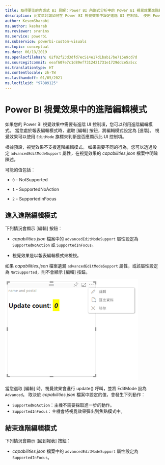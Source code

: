 ```yaml
---
title: 取得更佳的內嵌式 BI 見解：Power BI 內嵌式分析中的 Power BI 視覺效果進階編輯模式
description: 此文章討論如何在 Power BI 視覺效果中設定進階 UI 控制項。 使用 Power BI 內嵌式分析，取得更佳的內嵌式 BI 見解。
author: KesemSharabi
ms.author: kesharab
ms.reviewer: sranins
ms.service: powerbi
ms.subservice: powerbi-custom-visuals
ms.topic: conceptual
ms.date: 06/18/2019
ms.openlocfilehash: 02f02f23d3dfd7ec514e17d1bab17be715e9cd7d
ms.sourcegitcommit: eeaf607e7c1d89ef7312421731e1729ddce5a5cc
ms.translationtype: HT
ms.contentlocale: zh-TW
ms.lasthandoff: 01/05/2021
ms.locfileid: "97889125"
---
```

# <a name="advanced-edit-mode-in-power-bi-visuals"></a>Power BI 視覺效果中的進階編輯模式

如果您的 Power BI 視覺效果中需要有進階 UI 控制項，您可以利用進階編輯模式。 當您處於報表編輯模式時，選取 [編輯] 按鈕，將編輯模式設定為 [進階]。 視覺效果可以使用 `EditMode` 旗標來判斷是否應顯示此 UI 控制項。

根據預設，視覺效果不支援進階編輯模式。 如果需要不同的行為，您可以透過設定 `advancedEditModeSupport` 屬性，在視覺效果的 *capabilities.json* 檔案中明確陳述。

可能的值包括：

- `0` - NotSupported

- `1` - SupportedNoAction

- `2` - SupportedInFocus

## <a name="enter-advanced-edit-mode"></a>進入進階編輯模式

下列情況會顯示 [編輯] 按鈕：

* *capabilities.json* 檔案中的 `advancedEditModeSupport` 屬性設定為 `SupportedNoAction` 或 `SupportedInFocus`。

* 視覺效果是以報表編輯模式來檢視。

如果 *capabilities.json* 檔案遺漏 `advancedEditModeSupport` 屬性，或該屬性設定為 `NotSupported`，則不會顯示 [編輯] 按鈕。

![進入編輯模式](media/advanced-edit-mode/edit-mode.png)

當您選取 [編輯] 時，視覺效果會進行 update() 呼叫，並將 EditMode 設為 `Advanced`。 取決於 *capabilities.json* 檔案中設定的值，會發生下列動作：

* `SupportedNoAction`：主機不需要採取進一步的動作。
* `SupportedInFocus`：主機會將視覺效果彈出到焦點模式中。

## <a name="exit-advanced-edit-mode"></a>結束進階編輯模式

下列情況會顯示 [回到報表] 按鈕：

* *capabilities.json* 檔案中的 `advancedEditModeSupport` 屬性設定為 `SupportedInFocus`。
